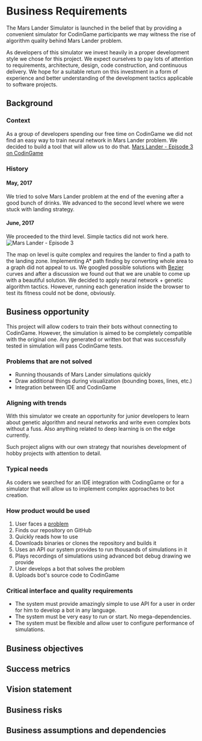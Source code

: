 # Business Requirements

The Mars Lander Simulator is launched in the belief that by providing
a convenient simulator for CodinGame participants we may witness the rise of
algorithm quality behind Mars Lander problem.

As developers of this simulator we invest heavily in a proper development style
we chose for this project. We expect ourselves to pay lots of attention to
requirements, architecture, design, code construction, and continuous delivery.
We hope for a suitable return on this investment in a form of experience and
better understanding of the development tactics applicable to software projects.

## Background <a name="background"></a>

### Context
As a group of developers spending our free time on CodinGame we did not find
an easy way to train neural network in Mars Lander problem. We decided to
build a tool that will allow us to do that.
[Mars Lander - Episode 3 on CodinGame](https://www.codingame.com/training/expert/mars-lander-episode-3)

### History
#### May, 2017
We tried to solve Mars Lander problem at the end of the evening after a good
bunch of drinks. We advanced to the second level where we were stuck with
landing strategy.
#### June, 2017
We proceeded to the third level. Simple tactics did not work here.
![Mars Lander - Episode 3](https://image.ibb.co/bNiY8Q/mars_lander_episode_3.png)

The map on level is quite complex and requires the lander to find a path to the
landing zone. Implementing A* path finding by converting whole area to a graph
did not appeal to us. We googled possible solutions with [Bezier](https://pomax.github.io/bezierinfo/) curves and
after a discussion we found out that we are unable to come up with a beautiful
solution. We decided to apply neural network + genetic algorithm tactics.
However, running each generation inside the browser to test its fitness could
not be done, obviously.

## Business opportunity <a name="business_opportunity"></a>
This project will allow coders to train their bots without connecting to
CodinGame. However, the simulation is aimed to be completely compatible with the
original one. Any generated or written bot that was successfully tested in
simulation will pass CodinGame tests.

### Problems that are not solved <a name="problems"></a>
* Running thousands of Mars Lander simulations quickly
* Draw additional things during visualization (bounding boxes, lines, etc.)
* Integration between IDE and CodinGame

### Aligning with trends
With this simulator we create an opportunity for junior developers to learn
about genetic algorithm and neural networks and write even complex bots without
a fuss. Also anything related to deep learning is on the edge currently.

Such project aligns with our own strategy that nourishes development of hobby
projects with attention to detail.

### Typical needs
As coders we searched for an IDE integration with CodingGame or for a simulator
that will allow us to implement complex approaches to bot creation.

### How product would be used
1. User faces a [problem](#problems)
2. Finds our repository on GitHub
3. Quickly reads how to use
4. Downloads binaries or clones the repository and builds it
5. Uses an API our system provides to run thousands of simulations in it
6. Plays recordings of simulations using advanced bot debug drawing we provide
7. User develops a bot that solves the problem
8. Uploads bot's source code to CodinGame

### Critical interface and quality requirements
* The system must provide amazingly simple to use API for a user in order for him
to develop a bot in any language.
* The system must be very easy to run or start. No mega-dependencies.
* The system must be flexible and allow user to configure performance of
simulations.

## Business objectives <a name="business_objectives"></a>

## Success metrics <a name="success_metrics"></a>

## Vision statement <a name="vision_statement"></a>

## Business risks <a name="business_risks"></a>

## Business assumptions and dependencies <a name="business_assumptions_and_dependencies"></a>
